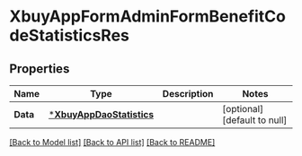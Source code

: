 # XbuyAppFormAdminFormBenefitCodeStatisticsRes

## Properties
Name | Type | Description | Notes
------------ | ------------- | ------------- | -------------
**Data** | [***XbuyAppDaoStatistics**](xbuy.app.dao.Statistics.md) |  | [optional] [default to null]

[[Back to Model list]](../README.md#documentation-for-models) [[Back to API list]](../README.md#documentation-for-api-endpoints) [[Back to README]](../README.md)

